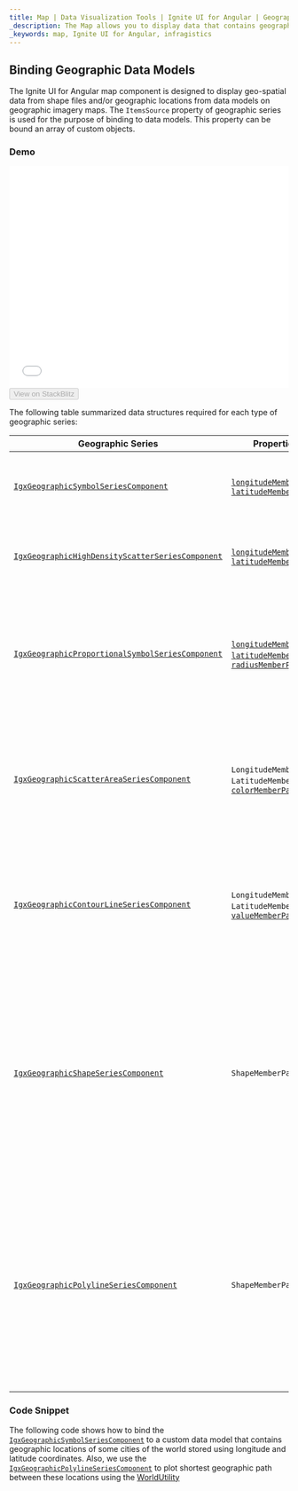 ```yaml
---
title: Map | Data Visualization Tools | Ignite UI for Angular | Geographic Data Models | Infragistics
_description: The Map allows you to display data that contains geographic locations from view models or geo-spatial data loaded from shape files on geographic imagery maps.View the demo, dependencies, usage and toolbar for more information.
_keywords: map, Ignite UI for Angular, infragistics
---
```


## Binding Geographic Data Models

The Ignite UI for Angular map component is designed to display geo-spatial data from shape files and/or geographic locations from data models on geographic imagery maps. The `ItemsSource` property of geographic series is used for the purpose of binding to data models. This property can be bound an array of custom objects.

### Demo

<div class="sample-container loading" style="height: 400px">
    <iframe id="geo-map-binding-data-model-iframe" src='{environment:dvDemosBaseUrl}/maps/geo-map-binding-data-model' width="100%" height="100%" seamless frameBorder="0" onload="onXPlatSampleIframeContentLoaded(this);"></iframe>
</div>
<div>
    <button data-localize="stackblitz" disabled class="stackblitz-btn"   data-iframe-id="geo-map-binding-data-model-iframe" data-demos-base-url="{environment:dvDemosBaseUrl}">View on StackBlitz
    </button>
</div>

<div class="divider--half"></div>

The following table summarized data structures required for each type of geographic series:

| Geographic Series                                                                                                                                                      | Properties                                                                                                                                                                                                                                                                                                                                                                                                                                                                                | Description                                                                                                                                                                                        |
| ---------------------------------------------------------------------------------------------------------------------------------------------------------------------- | ----------------------------------------------------------------------------------------------------------------------------------------------------------------------------------------------------------------------------------------------------------------------------------------------------------------------------------------------------------------------------------------------------------------------------------------------------------------------------------------- | -------------------------------------------------------------------------------------------------------------------------------------------------------------------------------------------------- |
| [`IgxGeographicSymbolSeriesComponent`](/products/ignite-ui-angular/api/docs/typescript/latest/classes/igxgeographicsymbolseriescomponent.html)                         | [`longitudeMemberPath`](/products/ignite-ui-angular/api/docs/typescript/latest/classes/igxgeographicsymbolseriescomponent.html#longitudememberpath), [`latitudeMemberPath`](/products/ignite-ui-angular/api/docs/typescript/latest/classes/igxgeographicsymbolseriescomponent.html#latitudememberpath)                                                                                                                                                                                    | Specifies names of 2 numeric longitude and latitude coordinates                                                                                                                                    |
| [`IgxGeographicHighDensityScatterSeriesComponent`](/products/ignite-ui-angular/api/docs/typescript/latest/classes/igxgeographichighdensityscatterseriescomponent.html) | [`longitudeMemberPath`](/products/ignite-ui-angular/api/docs/typescript/latest/classes/igxgeographichighdensityscatterseriescomponent.html#longitudememberpath), [`latitudeMemberPath`](/products/ignite-ui-angular/api/docs/typescript/latest/classes/igxgeographichighdensityscatterseriescomponent.html#latitudememberpath)                                                                                                                                                            | Specifies names of 2 numeric longitude and latitude coordinates                                                                                                                                    |
| [`IgxGeographicProportionalSymbolSeriesComponent`](/products/ignite-ui-angular/api/docs/typescript/latest/classes/igxgeographicproportionalsymbolseriescomponent.html) | [`longitudeMemberPath`](/products/ignite-ui-angular/api/docs/typescript/latest/classes/igxgeographicproportionalsymbolseriescomponent.html#longitudememberpath), [`latitudeMemberPath`](/products/ignite-ui-angular/api/docs/typescript/latest/classes/igxgeographicproportionalsymbolseriescomponent.html#latitudememberpath), [`radiusMemberPath`](/products/ignite-ui-angular/api/docs/typescript/latest/classes/igxgeographicproportionalsymbolseriescomponent.html#radiusmemberpath) | Specifies names of 2 numeric longitude and latitude coordinates and 1 numeric column for size/radius of symbols                                                                                    |
| [`IgxGeographicScatterAreaSeriesComponent`](/products/ignite-ui-angular/api/docs/typescript/latest/classes/igxgeographicscatterareaseriescomponent.html)               | `LongitudeMemberPath`, `LatitudeMemberPath`, [`colorMemberPath`](/products/ignite-ui-angular/api/docs/typescript/latest/classes/igxgeographicscatterareaseriescomponent.html#colormemberpath)                                                                                                                                                                                                                                                                                             | Specifies names of 2 numeric longitude and latitude coordinates and 1 numeric column for triangulation of values                                                                                   |
| [`IgxGeographicContourLineSeriesComponent`](/products/ignite-ui-angular/api/docs/typescript/latest/classes/igxgeographiccontourlineseriescomponent.html)               | `LongitudeMemberPath`, `LatitudeMemberPath`, [`valueMemberPath`](/products/ignite-ui-angular/api/docs/typescript/latest/classes/igxgeographiccontourlineseriescomponent.html#valuememberpath)                                                                                                                                                                                                                                                                                             | Specifies names of 2 numeric longitude and latitude coordinates and 1 numeric column for triangulation of values                                                                                   |
| [`IgxGeographicShapeSeriesComponent`](/products/ignite-ui-angular/api/docs/typescript/latest/classes/igxgeographicshapeseriescomponent.html)                           | `ShapeMemberPath`                                                                                                                                                                                                                                                                                                                                                                                                                                                                         | Specifies the name of data column of `ItemsSource` items that contains the geographic points of shapes. This property must be mapped to an array of arrays of objects with x and y properties.     |
| [`IgxGeographicPolylineSeriesComponent`](/products/ignite-ui-angular/api/docs/typescript/latest/classes/igxgeographicpolylineseriescomponent.html)                     | `ShapeMemberPath`                                                                                                                                                                                                                                                                                                                                                                                                                                                                         | Specifies the name of data column of `ItemsSource` items that contains the geographic coordinates of lines. This property must be mapped to an array of arrays of objects with x and y properties. |

### Code Snippet

The following code shows how to bind the [`IgxGeographicSymbolSeriesComponent`](/products/ignite-ui-angular/api/docs/typescript/latest/classes/igxgeographicsymbolseriescomponent.html) to a custom data model that contains geographic locations of some cities of the world stored using longitude and latitude coordinates. Also, we use the [`IgxGeographicPolylineSeriesComponent`](/products/ignite-ui-angular/api/docs/typescript/latest/classes/igxgeographicpolylineseriescomponent.html) to plot shortest geographic path between these locations using the [WorldUtility](geo-map-resources-world-util.md)
